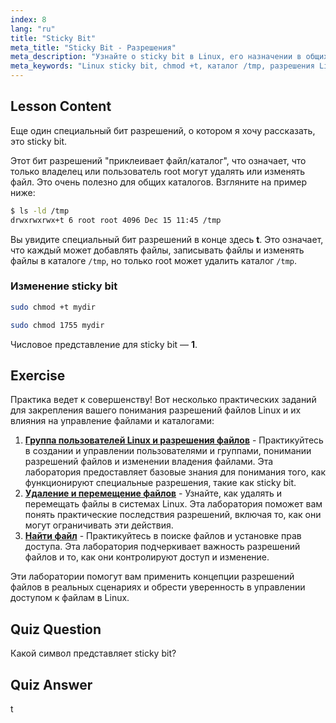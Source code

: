 ```yaml
---
index: 8
lang: "ru"
title: "Sticky Bit"
meta_title: "Sticky Bit - Разрешения"
meta_description: "Узнайте о sticky bit в Linux, его назначении в общих каталогах, таких как /tmp, и о том, как установить его с помощью chmod. Разберитесь в этом ключевом разрешении файла!"
meta_keywords: "Linux sticky bit, chmod +t, каталог /tmp, разрешения Linux, безопасность файлов, учебник Linux, Linux для начинающих"
---
```


## Lesson Content

Еще один специальный бит разрешений, о котором я хочу рассказать, это sticky bit.

Этот бит разрешений "приклеивает файл/каталог", что означает, что только владелец или пользователь root могут удалять или изменять файл. Это очень полезно для общих каталогов. Взгляните на пример ниже:

```bash
$ ls -ld /tmp
drwxrwxrwx+t 6 root root 4096 Dec 15 11:45 /tmp
```

Вы увидите специальный бит разрешений в конце здесь **t**. Это означает, что каждый может добавлять файлы, записывать файлы и изменять файлы в каталоге `/tmp`, но только root может удалить каталог `/tmp`.

### Изменение sticky bit

```bash
sudo chmod +t mydir

sudo chmod 1755 mydir
```

Числовое представление для sticky bit — **1**.

## Exercise

Практика ведет к совершенству! Вот несколько практических заданий для закрепления вашего понимания разрешений файлов Linux и их влияния на управление файлами и каталогами:

1. **[Группа пользователей Linux и разрешения файлов](https://labex.io/ru/labs/linux-linux-user-group-and-file-permissions-18002)** - Практикуйтесь в создании и управлении пользователями и группами, понимании разрешений файлов и изменении владения файлами. Эта лаборатория предоставляет базовые знания для понимания того, как функционируют специальные разрешения, такие как sticky bit.
2. **[Удаление и перемещение файлов](https://labex.io/ru/labs/linux-delete-and-move-files-7777)** - Узнайте, как удалять и перемещать файлы в системах Linux. Эта лаборатория поможет вам понять практические последствия разрешений, включая то, как они могут ограничивать эти действия.
3. **[Найти файл](https://labex.io/ru/labs/linux-find-a-file-17993)** - Практикуйтесь в поиске файлов и установке прав доступа. Эта лаборатория подчеркивает важность разрешений файлов и то, как они контролируют доступ и изменение.

Эти лаборатории помогут вам применить концепции разрешений файлов в реальных сценариях и обрести уверенность в управлении доступом к файлам в Linux.

## Quiz Question

Какой символ представляет sticky bit?

## Quiz Answer

t
